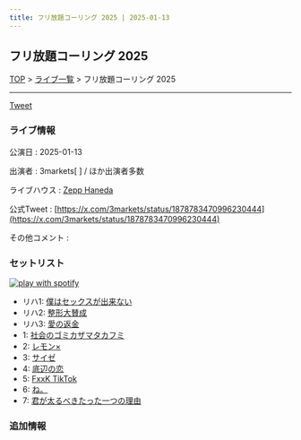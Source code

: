 ```yaml
---
title: フリ放題コーリング 2025 | 2025-01-13
---
```

## フリ放題コーリング 2025

[TOP](/setlist/) > [ライブ一覧](lives.html) > フリ放題コーリング 2025

___

<a href="https://twitter.com/share?ref_src=twsrc%5Etfw" data-text="3markets[ ]セットリスト > フリ放題コーリング 2025" class="twitter-share-button" data-via="3markets" data-hashtags="3markets" data-related="3markets" data-show-count="false">Tweet</a>

### ライブ情報

公演日
:    2025-01-13

出演者
:    3markets[ ] / ほか出演者多数

ライブハウス
:    [Zepp Haneda](livehouse077.html)

公式Tweet
:    [https://x.com/3markets/status/1878783470996230444](https://x.com/3markets/status/1878783470996230444)

その他コメント
:    

### セットリスト


[![play with spotify](images/spotify-icon.png)](https://open.spotify.com/playlist/5mZxPIlDfJsR5d1PO4aAgz)



*  リハ1: [僕はセックスが出来ない](song006.html)
*  リハ2: [整形大賛成](song005.html)
*  リハ3: [愛の返金](song012.html)
*  1: [社会のゴミカザマタカフミ](song002.html)
*  2: [レモン×](song003.html)
*  3: [サイゼ](song004.html)
*  4: [底辺の恋](song008.html)
*  5: [FxxK TikTok](song082.html)
*  6: [ね。](song076.html)
*  7: [君が太るべきたった一つの理由](song034.html)


### 追加情報






<script async src="https://platform.twitter.com/widgets.js" charset="utf-8"></script>